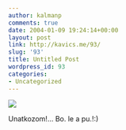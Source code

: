 ```yaml
---
author: kalmanp
comments: true
date: 2004-01-09 19:24:14+00:00
layout: post
link: http://kavics.me/93/
slug: '93'
title: Untitled Post
wordpress_id: 93
categories:
- Uncategorized
---
```


![](http://kavics.freeblog.hu/Files/peach.JPG)




Unatkozom!... Bo. le a pu.!:)
